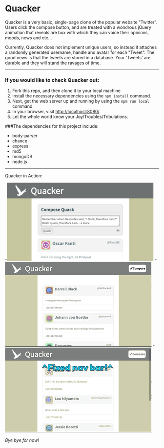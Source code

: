# Quacker

Quacker is a very basic, single-page clone of the popular website "Twitter". Users click the compose button, and are treated with a wondrous jQuery animation that reveals are box with which they can voice their opinions, moods, news and etc... 

Currently, Quacker does not implement unique users, so instead it attaches a randomly generated username, handle and avatar for each "Tweet". The good news is that the tweets are stored in a database. Your 'Tweets' are durable and they will stand the ravages of time.

---

### If you would like to check Quacker out:

1. Fork this repo, and then clone it to your local machine
2. Install the necessary dependencies using the `npm install` command.
3. Next, get the web server up and running by using the `npm run local` command
3. In your browser, visit <http://localhost:8080/>.
4. Let the whole world know your Joy/Troubles/Tribulations.

###The dependencies for this project include:

* body-parser
* chance
* express
* md5
* mongoDB
* node.js

---
Quacker in Action:

-!["Tweet your thoughts!"](/public/images/tweet.png)
-!["Counter and Errors!"](/public/images/countererror.gif)
-!["Fixed Navbar!"](/public/images/navbar.gif)


*Bye bye for now!*


